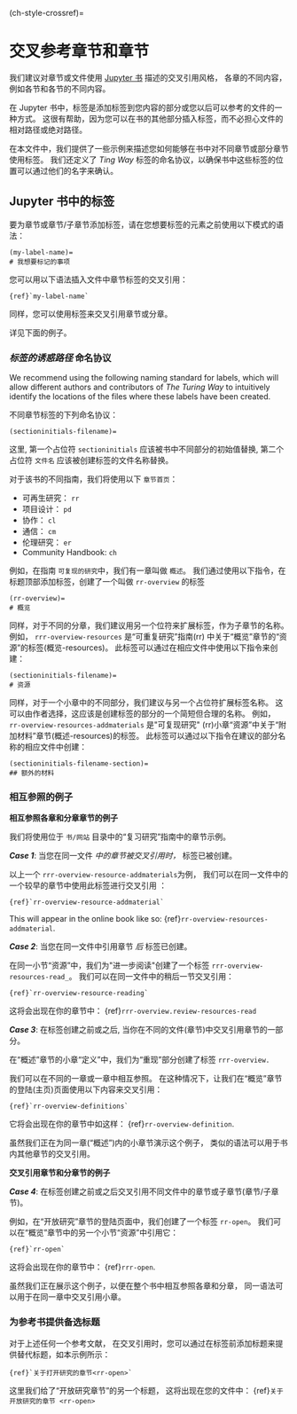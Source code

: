 (ch-style-crossref)=

# 交叉参考章节和章节

我们建议对章节或文件使用 [Jupyter 书](https://jupyterbook.org/content/citations.html) 描述的交叉引用风格， 各章的不同内容，例如各节和各节的不同内容。

在 Jupyter 书中，标签是添加标签到您内容的部分或您以后可以参考的文件的一种方式。 这很有帮助，因为您可以在书的其他部分插入标签，而不必担心文件的相对路径或绝对路径。

在本文件中，我们提供了一些示例来描述您如何能够在书中对不同章节或部分章节使用标签。 我们还定义了 _Ting Way_ 标签的命名协议，以确保书中这些标签的位置可以通过他们的名字来确认。

## Jupyter 书中的标签

要为章节或章节/子章节添加标签，请在您想要标签的元素之前使用以下模式的语法：

```
(my-label-name)=
# 我想要标记的事项
```

您可以用以下语法插入文件中章节标签的交叉引用：

```
{ref}`my-label-name`

```

同样，您可以使用标签来交叉引用章节或分章。

详见下面的例子。

### _标签的诱惑路径_ 命名协议

We recommend using the following naming standard for labels, which will allow different authors and contributors of _The Turing Way_ to intuitively identify the locations of the files where these labels have been created.

不同章节标签的下列命名协议：

```
(sectioninitials-filename)=
```

这里, 第一个占位符 `sectioninitials` 应该被书中不同部分的初始值替换, 第二个占位符 `文件名` 应该被创建标签的文件名称替换。

对于该书的不同指南，我们将使用以下 `章节首页`：

- 可再生研究： `rr`
- 项目设计： `pd`
- 协作： `cl`
- 通信： `cm`
- 伦理研究： `er`
- Community Handbook: `ch`

例如，在指南 `可复现的研究`中，我们有一章叫做 `概述`。 我们通过使用以下指令，在标题顶部添加标签，创建了一个叫做 `rr-overview` 的标签

```
(rr-overview)=
# 概览
```

同样，对于不同的分章，我们建议用另一个位符来扩展标签，作为子章节的名称。 例如， `rrr-overview-resources` 是“可重复研究”指南(rr) 中关于“概览”章节的“资源”的标签(概览-resources)。 此标签可以通过在相应文件中使用以下指令来创建：

```
(sectioninitials-filename)=
# 资源
```

同样，对于一个小章中的不同部分，我们建议与另一个占位符扩展标签名称。 这可以由作者选择，这应该是创建标签的部分的一个简短但合理的名称。 例如， `rr-overview-resources-addmaterials` 是"可复现研究" (rr)小章“资源”中关于“附加材料”章节(概述-resources)的标签。 此标签可以通过以下指令在建议的部分名称的相应文件中创建：

```
(sectioninitials-filename-section)=
## 额外的材料
```

### 相互参照的例子

**相互参照各章和分章章节的例子**

我们将使用位于 `书/网站` 目录中的“复习研究”指南中的章节示例。

**_Case 1_**: 当您在同一文件 _中的章节被交叉引用时，_ 标签已被创建。

以上一个 `rrr-overview-resource-addmaterials`为例， 我们可以在同一文件中的一个较早的章节中使用此标签进行交叉引用 ：

```
{ref}`rr-overview-resource-addmaterial`
```

This will appear in the online book like so: {ref}`rr-overview-resources-addmaterial`.

**_Case 2_**: 当您在同一文件中引用章节 _后_ 标签已创建。

在同一小节“资源”中，我们为"进一步阅读"创建了一个标签 `rrr-overview-resources-read_`。 我们可以在同一文件中的稍后一节交叉引用：

```
{ref}`rr-overview-resource-reading`
```

这将会出现在你的章节中： {ref}`rrr-overview.review-resources-read`

**_Case 3_**: 在标签创建之前或之后, 当你在不同的文件(章节)中交叉引用章节的一部分。

在“概述”章节的小章“定义”中，我们为“重现”部分创建了标签 `rrr-overview.`

我们可以在不同的一章或一章中相互参照。 在这种情况下，让我们在“概览”章节的登陆(主页)页面使用以下内容来交叉引用：

```
{ref}`rr-overview-definitions`
```

它将会出现在你的章节中如这样： {ref}`rr-overview-definition`.

虽然我们正在为同一章(“概述”)内的小章节演示这个例子， 类似的语法可以用于书内其他章节的交叉引用。

**交叉引用章节和分章节的例子**

**_Case 4_**: 在标签创建之前或之后交叉引用不同文件中的章节或子章节(章节/子章节)。

例如，在“开放研究”章节的登陆页面中，我们创建了一个标签 `rr-open`。 我们可以在“概览”章节中的另一个小节“资源”中引用它：

```
{ref}`rr-open`
```

这将会出现在你的章节中： {ref}`rrr-open`.

虽然我们正在展示这个例子，以便在整个书中相互参照各章和分章， 同一语法可以用于在同一章中交叉引用小章。

### 为参考书提供备选标题

对于上述任何一个参考文献， 在交叉引用时，您可以通过在标签前添加标题来提供替代标题，如本示例所示：

```
{ref}`关于打开研究的章节<rr-open>`
```

这里我们给了“开放研究章节”的另一个标题， 这将出现在您的文件中： {ref}`关于开放研究的章节 <rr-open>`
